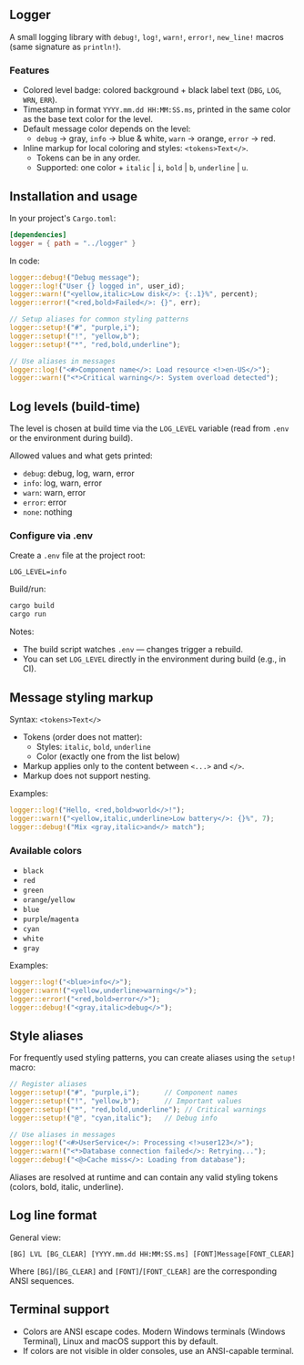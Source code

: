 ## Logger

A small logging library with `debug!`, `log!`, `warn!`, `error!`, `new_line!` macros (same signature as `println!`).

### Features
- Colored level badge: colored background + black label text (`DBG`, `LOG`, `WRN`, `ERR`).
- Timestamp in format `YYYY.mm.dd HH:MM:SS.ms`, printed in the same color as the base text color for the level.
- Default message color depends on the level:
  - `debug` → gray, `info` → blue & white, `warn` → orange, `error` → red.
- Inline markup for local coloring and styles: `<tokens>Text</>`.
  - Tokens can be in any order.
  - Supported: one color + `italic` | `i`, `bold` | `b`, `underline` | `u`.

## Installation and usage

In your project's `Cargo.toml`:
```toml
[dependencies]
logger = { path = "../logger" }
```

In code:
```rust
logger::debug!("Debug message");
logger::log!("User {} logged in", user_id);
logger::warn!("<yellow,italic>Low disk</>: {:.1}%", percent);
logger::error!("<red,bold>Failed</>: {}", err);

// Setup aliases for common styling patterns
logger::setup!("#", "purple,i");
logger::setup!("!", "yellow,b");
logger::setup!("*", "red,bold,underline");

// Use aliases in messages
logger::log!("<#>Component name</>: Load resource <!>en-US</>");
logger::warn!("<*>Critical warning</>: System overload detected");
```

## Log levels (build-time)
The level is chosen at build time via the `LOG_LEVEL` variable (read from `.env` or the environment during build).

Allowed values and what gets printed:
- `debug`: debug, log, warn, error
- `info`: log, warn, error
- `warn`: warn, error
- `error`: error
- `none`: nothing

### Configure via .env
Create a `.env` file at the project root:
```env
LOG_LEVEL=info
```

Build/run:
```bash
cargo build
cargo run
```

Notes:
- The build script watches `.env` — changes trigger a rebuild.
- You can set `LOG_LEVEL` directly in the environment during build (e.g., in CI).

## Message styling markup
Syntax: `<tokens>Text</>`

- Tokens (order does not matter):
  - Styles: `italic`, `bold`, `underline`
  - Color (exactly one from the list below)
- Markup applies only to the content between `<...>` and `</>`.
- Markup does not support nesting.

Examples:
```rust
logger::log!("Hello, <red,bold>world</>!");
logger::warn!("<yellow,italic,underline>Low battery</>: {}%", 7);
logger::debug!("Mix <gray,italic>and</> match");
```

### Available colors
  - `black`
  - `red`
  - `green`
  - `orange`/`yellow`
  - `blue`
  - `purple`/`magenta`
  - `cyan`
  - `white`
  - `gray`

Examples:
```rust
logger::log!("<blue>info</>");
logger::warn!("<yellow,underline>warning</>");
logger::error!("<red,bold>error</>");
logger::debug!("<gray,italic>debug</>");
```

## Style aliases
For frequently used styling patterns, you can create aliases using the `setup!` macro:

```rust
// Register aliases
logger::setup!("#", "purple,i");      // Component names
logger::setup!("!", "yellow,b");      // Important values
logger::setup!("*", "red,bold,underline"); // Critical warnings
logger::setup!("@", "cyan,italic");   // Debug info

// Use aliases in messages
logger::log!("<#>UserService</>: Processing <!>user123</>");
logger::warn!("<*>Database connection failed</>: Retrying...");
logger::debug!("<@>Cache miss</>: Loading from database");
```

Aliases are resolved at runtime and can contain any valid styling tokens (colors, bold, italic, underline).

## Log line format
General view:
```
[BG] LVL [BG_CLEAR] [YYYY.mm.dd HH:MM:SS.ms] [FONT]Message[FONT_CLEAR]
```

Where `[BG]`/`[BG_CLEAR]` and `[FONT]`/`[FONT_CLEAR]` are the corresponding ANSI sequences.

## Terminal support
- Colors are ANSI escape codes. Modern Windows terminals (Windows Terminal), Linux and macOS support this by default.
- If colors are not visible in older consoles, use an ANSI-capable terminal.
